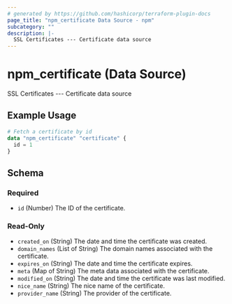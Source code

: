 ```yaml
---
# generated by https://github.com/hashicorp/terraform-plugin-docs
page_title: "npm_certificate Data Source - npm"
subcategory: ""
description: |-
  SSL Certificates --- Certificate data source
---
```


# npm_certificate (Data Source)

SSL Certificates --- Certificate data source

## Example Usage

```terraform
# Fetch a certificate by id
data "npm_certificate" "certificate" {
  id = 1
}
```

<!-- schema generated by tfplugindocs -->
## Schema

### Required

- `id` (Number) The ID of the certificate.

### Read-Only

- `created_on` (String) The date and time the certificate was created.
- `domain_names` (List of String) The domain names associated with the certificate.
- `expires_on` (String) The date and time the certificate expires.
- `meta` (Map of String) The meta data associated with the certificate.
- `modified_on` (String) The date and time the certificate was last modified.
- `nice_name` (String) The nice name of the certificate.
- `provider_name` (String) The provider of the certificate.
